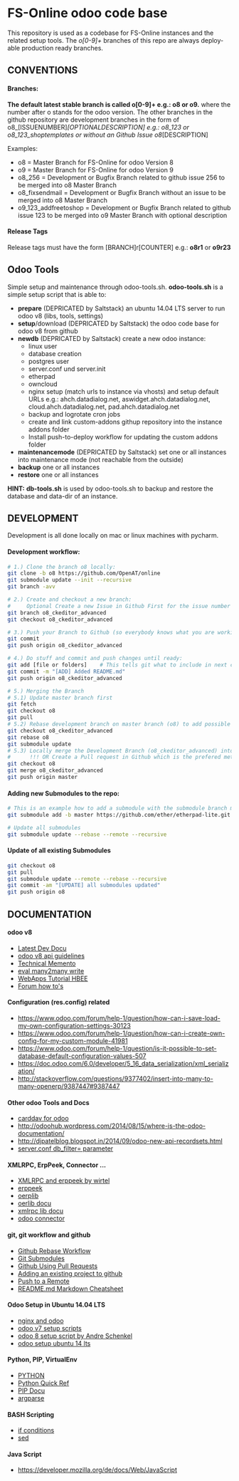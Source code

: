 # FS-Online odoo code base
This repository is used as a codebase for FS-Online instances and the related setup tools. 
The *o[0-9]+* branches of this repo are always deploy-able production ready branches.

## CONVENTIONS

#### Branches:
**The default latest stable branch is called o[0-9]+ e.g.: o8 or o9.** where the number after o stands for the odoo version. 
The other branches in the github repository are development branches in the form of o8_[ISSUENUMBER]_[OPTIONALDESCRIPTION] e.g.: o8_123 or o8_123_shoptemplates or without an Github Issue o8_[DESCRIPTION]

Examples:
- o8 = Master Branch for FS-Online for odoo Version 8
- o9 = Master Branch for FS-Online for odoo Version 9
- o8_256 = Development or Bugfix Branch related to github issue 256 to be merged into o8 Master Branch
- o8_fixsendmail = Development or Bugfix Branch without an issue to be merged into o8 Master Branch
- o9_123_addfreetoshop = Development or Bugfix Branch related to github issue 123 to be merged into o9 Master Branch with optional description

#### Release Tags
Release tags must have the form [BRANCH]r[COUNTER] e.g.: **o8r1** or **o9r23**

## Odoo Tools
Simple setup and maintenance through odoo-tools.sh. **odoo-tools.sh** is a simple setup script that is able to:

- **prepare** (DEPRICATED by Saltstack) an ubuntu 14.04 LTS server to run odoo v8 (libs, tools, settings)
- **setup**/download (DEPRICATED by Saltstack) the odoo code base for odoo v8 from github
- **newdb** (DEPRICATED by Saltstack) create a new odoo instance:
    - linux user
    - database creation
    - postgres user
    - server.conf und server.init
    - etherpad
    - owncloud
    - nginx setup (match urls to instance via vhosts) and setup default URLs e.g.: ahch.datadialog.net, aswidget.ahch.datadialog.net, cloud.ahch.datadialog.net, pad.ahch.datadialog.net
    - backup and logrotate cron jobs
    - create and link custom-addons githup repository into the instance addons folder
    - Install push-to-deploy workflow for updating the custom addons folder
- **maintenancemode** (DEPRICATED by Saltstack) set one or all instances into maintenance mode (not reachable from the outside)
- **backup** one or all instances
- **restore** one or all instances

**HINT:** **db-tools.sh** is used by odoo-tools.sh to backup and restore the database and data-dir of an instance.

## DEVELOPMENT
Development is all done locally on mac or linux machines with pycharm.

#### Development workflow:
```bash
# 1.) Clone the branch o8 locally:
git clone -b o8 https://github.com/OpenAT/online
git submodule update --init --recursive
git branch -avv

# 2.) Create and checkout a new branch:
#     Optional Create a new Issue in Github First for the issue number
git branch o8_ckeditor_advanced
git checkout o8_ckeditor_advanced

# 3.) Push your Branch to Github (so everybody knows what you are working on)
git commit
git push origin o8_ckeditor_advanced

# 4.) Do stuff and commit and push changes until ready:
git add [file or folders]    # This tells git what to include in next commit
git commit -m "[ADD] Added README.md"
git push origin o8_ckeditor_advanced

# 5.) Merging the Branch
# 5.1) Update master branch first
git fetch
git checkout o8
git pull
# 5.2) Rebase development branch on master branch (o8) to add possible changes, avoiding merge confilcts later on!
git checkout o8_ckeditor_advanced
git rebase o8
git submodule update
# 5.3) Locally merge the Development Branch (o8_ckeditor_advanced) into the master branch (o8)
#      !!! OR Create a Pull request in Github which is the prefered method !!!
git checkout o8
git merge o8_ckeditor_advanced
git push origin master
```

#### Adding new Submodules to the repo:
```bash
# This is an example how to add a submodule with the submodule branch master:
git submodule add -b master https://github.com/ether/etherpad-lite.git etherpad-lite

# Update all submodules
git submodule update --rebase --remote --recursive
```

#### Update of all existing Submodules
```bash
git checkout o8
git pull
git submodule update --remote --rebase --recursive
git commit -am "[UPDATE] all submodules updated"
git push origin o8
```

## DOCUMENTATION

#### odoo v8
- [Latest Dev Docu](https://www.odoo.com/documentation/master/howtos/website.html)
- [odoo v8 api guidelines](http://odoo-new-api-guide-line.readthedocs.org/en/latest/)
- [Technical Memento](https://www.odoo.com/files/memento/OpenERP_Technical_Memento_latest.pdf)
- [eval many2many write](https://doc.odoo.com/v6.0/developer/2_5_Objects_Fields_Methods/methods.html/#osv.osv.osv.write)
- [WebApps Tutorial HBEE](https://www.hbee.eu/en-us/blog/archive/2014/9/17/odoo-web-apps/)
- [Forum how to's](https://www.odoo.com/forum/how-to)

#### Configuration (res.config) related
- https://www.odoo.com/forum/help-1/question/how-can-i-save-load-my-own-configuration-settings-30123
- https://www.odoo.com/forum/help-1/question/how-can-i-create-own-config-for-my-custom-module-41981
- https://www.odoo.com/forum/help-1/question/is-it-possible-to-set-database-default-configuration-values-507
- https://doc.odoo.com/6.0/developer/5_16_data_serialization/xml_serialization/
- http://stackoverflow.com/questions/9377402/insert-into-many-to-many-openerp/9387447#9387447

#### Other odoo Tools and Docs
- [carddav for odoo](https://github.com/initOS/openerp-dav)
- http://odoohub.wordpress.com/2014/08/15/where-is-the-odoo-documentation/
- http://djpatelblog.blogspot.in/2014/09/odoo-new-api-recordsets.html
- [server.conf db_filter= parameter](https://www.odoo.com/forum/help-1/question/domain-based-db-filter-6583)

#### XMLRPC, ErpPeek, Connector ...
- [XMLRPC and erppeek by wirtel](http://wirtel.be/posts/en/2014/06/13/using_erppeek_to_discuss_with_openerp/)
- [erppeek](http://erppeek.readthedocs.org/en/latest/index.html)
- [oerplib](https://github.com/osiell/oerplib)
- [oerlib docu](https://pythonhosted.org/OERPLib/#supported-openerp-odoo-server-versions)
- [xmlrpc lib docu](https://docs.python.org/2/library/xmlrpclib.html)
- [odoo connector](http://odoo-connector.com)

#### git, git workflow and github
- [Github Rebase Workflow](http://mettadore.com/2011/09/07/the-ever-deployable-github-workflow/)
- [Git Submodules](http://git-scm.com/docs/git-submodule)
- [Github Using Pull Requests](https://help.github.com/articles/using-pull-requests/)
- [Adding an existing project to github](https://help.github.com/articles/adding-an-existing-project-to-github-using-the-command-line/)
- [Push to a Remote](https://help.github.com/articles/pushing-to-a-remote/)
- [README.md Markdown Cheatsheet](https://github.com/adam-p/markdown-here/wiki/Markdown-Cheatsheet)

#### Odoo Setup in Ubuntu 14.04 LTS
- [nginx and odoo](http://wirtel.be/posts/en/2011/11/02/nginx-proxy-openerp/)
- [odoo v7 setup scripts](https://github.com/OpenAT/odoo-tools/tree/7.0)
- [odoo 8 setup script by Andre Schenkel](https://github.com/lukebranch/odoo-install-scripts/blob/master/odoo-saas4/ubuntu-14-04/odoo_install.sh)
- [odoo setup ubuntu 14 lts](https://www.odoo.com/forum/help-1/question/how-to-install-odoo-from-github-on-ubuntu-14-04-for-testing-purposes-only-ie-not-for-production-52627)

#### Python, PIP, VirtualEnv
- [PYTHON](https://www.python.org)
- [Python Quick Ref](http://rgruet.free.fr/#QuickRef)
- [PIP Docu](http://pip.readthedocs.org/en/latest/user_guide.html#requirements-files)
- [argparse](https://docs.python.org/2.7/library/argparse.html#other-utilities)

#### BASH Scripting
- [if conditions](http://www.tldp.org/LDP/Bash-Beginners-Guide/html/sect_07_01.html)
- [sed](http://wiki.ubuntuusers.de/sed)

#### Java Script
- https://developer.mozilla.org/de/docs/Web/JavaScript
